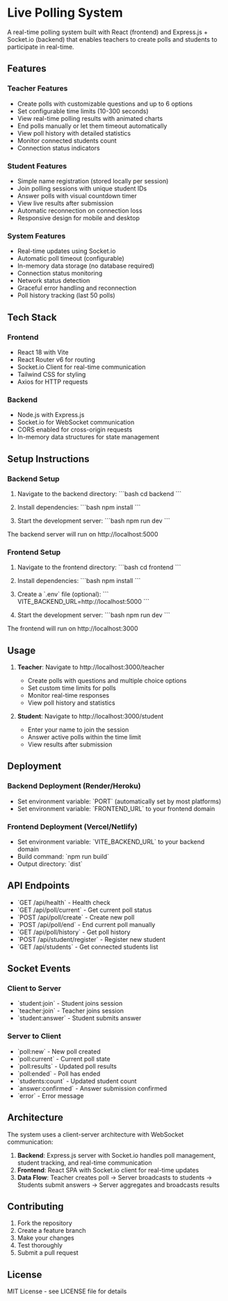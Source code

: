 # Live Polling System

A real-time polling system built with React (frontend) and Express.js + Socket.io (backend) that enables teachers to create polls and students to participate in real-time.

## Features

### Teacher Features
- Create polls with customizable questions and up to 6 options
- Set configurable time limits (10-300 seconds)
- View real-time polling results with animated charts
- End polls manually or let them timeout automatically
- View poll history with detailed statistics
- Monitor connected students count
- Connection status indicators

### Student Features
- Simple name registration (stored locally per session)
- Join polling sessions with unique student IDs
- Answer polls with visual countdown timer
- View live results after submission
- Automatic reconnection on connection loss
- Responsive design for mobile and desktop

### System Features
- Real-time updates using Socket.io
- Automatic poll timeout (configurable)
- In-memory data storage (no database required)
- Connection status monitoring
- Network status detection
- Graceful error handling and reconnection
- Poll history tracking (last 50 polls)

## Tech Stack

### Frontend
- React 18 with Vite
- React Router v6 for routing
- Socket.io Client for real-time communication
- Tailwind CSS for styling
- Axios for HTTP requests

### Backend
- Node.js with Express.js
- Socket.io for WebSocket communication
- CORS enabled for cross-origin requests
- In-memory data structures for state management

## Setup Instructions

### Backend Setup

1. Navigate to the backend directory:
\`\`\`bash
cd backend
\`\`\`

2. Install dependencies:
\`\`\`bash
npm install
\`\`\`

3. Start the development server:
\`\`\`bash
npm run dev
\`\`\`

The backend server will run on http://localhost:5000

### Frontend Setup

1. Navigate to the frontend directory:
\`\`\`bash
cd frontend
\`\`\`

2. Install dependencies:
\`\`\`bash
npm install
\`\`\`

3. Create a \`.env\` file (optional):
\`\`\`
VITE_BACKEND_URL=http://localhost:5000
\`\`\`

4. Start the development server:
\`\`\`bash
npm run dev
\`\`\`

The frontend will run on http://localhost:3000

## Usage

1. **Teacher**: Navigate to http://localhost:3000/teacher
   - Create polls with questions and multiple choice options
   - Set custom time limits for polls
   - Monitor real-time responses
   - View poll history and statistics

2. **Student**: Navigate to http://localhost:3000/student
   - Enter your name to join the session
   - Answer active polls within the time limit
   - View results after submission

## Deployment

### Backend Deployment (Render/Heroku)
- Set environment variable: \`PORT\` (automatically set by most platforms)
- Set environment variable: \`FRONTEND_URL\` to your frontend domain

### Frontend Deployment (Vercel/Netlify)
- Set environment variable: \`VITE_BACKEND_URL\` to your backend domain
- Build command: \`npm run build\`
- Output directory: \`dist\`

## API Endpoints

- \`GET /api/health\` - Health check
- \`GET /api/poll/current\` - Get current poll status
- \`POST /api/poll/create\` - Create new poll
- \`POST /api/poll/end\` - End current poll manually
- \`GET /api/poll/history\` - Get poll history
- \`POST /api/student/register\` - Register new student
- \`GET /api/students\` - Get connected students list

## Socket Events

### Client to Server
- \`student:join\` - Student joins session
- \`teacher:join\` - Teacher joins session
- \`student:answer\` - Student submits answer

### Server to Client
- \`poll:new\` - New poll created
- \`poll:current\` - Current poll state
- \`poll:results\` - Updated poll results
- \`poll:ended\` - Poll has ended
- \`students:count\` - Updated student count
- \`answer:confirmed\` - Answer submission confirmed
- \`error\` - Error message

## Architecture

The system uses a client-server architecture with WebSocket communication:

1. **Backend**: Express.js server with Socket.io handles poll management, student tracking, and real-time communication
2. **Frontend**: React SPA with Socket.io client for real-time updates
3. **Data Flow**: Teacher creates poll → Server broadcasts to students → Students submit answers → Server aggregates and broadcasts results

## Contributing

1. Fork the repository
2. Create a feature branch
3. Make your changes
4. Test thoroughly
5. Submit a pull request

## License

MIT License - see LICENSE file for details
